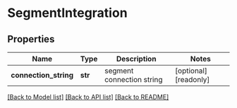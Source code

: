 # SegmentIntegration


## Properties
Name | Type | Description | Notes
------------ | ------------- | ------------- | -------------
**connection_string** | **str** | segment connection string | [optional] [readonly] 

[[Back to Model list]](../README.md#documentation-for-models) [[Back to API list]](../README.md#documentation-for-api-endpoints) [[Back to README]](../README.md)



